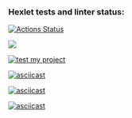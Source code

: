 ### Hexlet tests and linter status:
[![Actions Status](https://github.com/phenixBolseChemTree/frontend-project-lvl1/workflows/hexlet-check/badge.svg)](https://github.com/phenixBolseChemTree/frontend-project-lvl1/actions)

<a href="https://codeclimate.com/github/phenixBolseChemTree/frontend-project-lvl1/maintainability"><img src="https://api.codeclimate.com/v1/badges/c1bcc8e65e06f8aa06aa/maintainability" /></a>

[![test my project](https://github.com/phenixBolseChemTree/frontend-project-lvl1/actions/workflows/nodejs.yml/badge.svg)](https://github.com/phenixBolseChemTree/frontend-project-lvl1/actions/workflows/nodejs.yml)

[![asciicast](https://asciinema.org/a/480570.svg)](https://asciinema.org/a/480570)

[![asciicast](https://asciinema.org/a/480570.svg)](https://asciinema.org/a/480933)

[![asciicast](https://asciinema.org/a/481390.svg)](https://asciinema.org/a/481390)